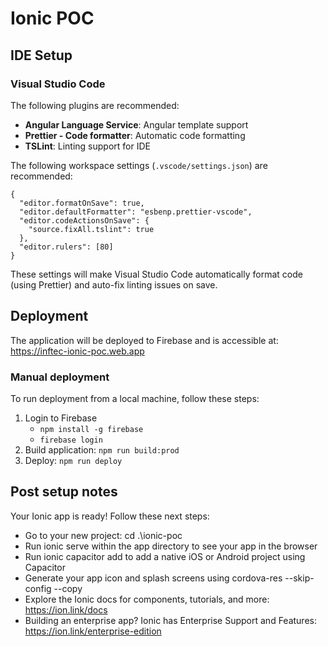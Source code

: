 # Ionic POC

## IDE Setup

### Visual Studio Code

The following plugins are recommended:

- **Angular Language Service**: Angular template support
- **Prettier - Code formatter**: Automatic code formatting
- **TSLint**: Linting support for IDE

The following workspace settings (`.vscode/settings.json`) are recommended:

    {
      "editor.formatOnSave": true,
      "editor.defaultFormatter": "esbenp.prettier-vscode",
      "editor.codeActionsOnSave": {
        "source.fixAll.tslint": true
      },
      "editor.rulers": [80]
    }

These settings will make Visual Studio Code automatically format code (using Prettier)
and auto-fix linting issues on save.

## Deployment

The application will be deployed to Firebase and is accessible at:
<https://inftec-ionic-poc.web.app>

### Manual deployment

To run deployment from a local machine, follow these steps:

1. Login to Firebase
   - `npm install -g firebase`
   - `firebase login`
2. Build application: `npm run build:prod`
3. Deploy: `npm run deploy`

## Post setup notes

Your Ionic app is ready! Follow these next steps:

- Go to your new project: cd .\ionic-poc
- Run ionic serve within the app directory to see your app in the browser
- Run ionic capacitor add to add a native iOS or Android project using Capacitor
- Generate your app icon and splash screens using cordova-res --skip-config --copy
- Explore the Ionic docs for components, tutorials, and more: <https://ion.link/docs>
- Building an enterprise app? Ionic has Enterprise Support and Features: <https://ion.link/enterprise-edition>
